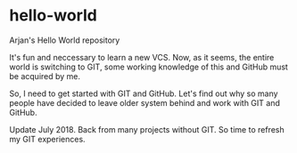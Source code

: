 # hello-world
Arjan's Hello World repository

It's fun and neccessary to learn a new VCS. Now, as it seems, the entire world is switching to GIT, some working knowledge of this and GitHub must be acquired by me.

So, I need to get started with GIT and GitHub. Let's find out why so many people have decided to leave older system behind and work with GIT and GitHub.

Update July 2018. Back from many projects without GIT. So time to refresh my GIT experiences.
